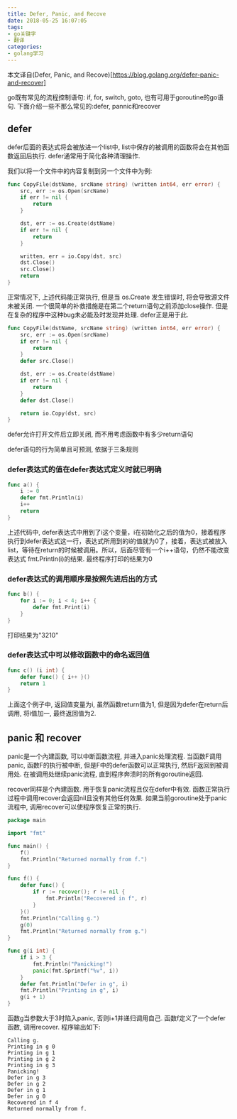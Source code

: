 ```yaml
---
title: Defer, Panic, and Recove
date: 2018-05-25 16:07:05
tags:
- go关键字
- 翻译
categories:
- golang学习
---
```



本文译自(Defer, Panic, and Recove)[https://blog.golang.org/defer-panic-and-recover]

go既有常见的流程控制语句: if, for, switch, goto, 也有可用于goroutine的go语句. 下面介绍一些不那么常见的:defer, pannic和recover

## defer
defer后面的表达式将会被放进一个list中, list中保存的被调用的函数将会在其他函数返回后执行. defer通常用于简化各种清理操作.

我们以将一个文件中的内容复制到另一个文件中为例:

```go
func CopyFile(dstName, srcName string) (written int64, err error) {
    src, err := os.Open(srcName)
    if err != nil {
        return
    }

    dst, err := os.Create(dstName)
    if err != nil {
        return
    }

    written, err = io.Copy(dst, src)
    dst.Close()
    src.Close()
    return
}
```

正常情况下, 上述代码能正常执行, 但是当 os.Create 发生错误时, 将会导致源文件未被关闭. 一个很简单的补救措施是在第二个return语句之前添加close操作. 但是在复杂的程序中这种bug未必能及时发现并处理. defer正是用于此.

```go
func CopyFile(dstName, srcName string) (written int64, err error) {
    src, err := os.Open(srcName)
    if err != nil {
        return
    }
    defer src.Close()

    dst, err := os.Create(dstName)
    if err != nil {
        return
    }
    defer dst.Close()

    return io.Copy(dst, src)
}
```

defer允许打开文件后立即关闭, 而不用考虑函数中有多少return语句

defer语句的行为简单且可预测, 依据于三条规则

### defer表达式的值在defer表达式定义时就已明确
```go
func a() {
    i := 0
    defer fmt.Println(i)
    i++
    return
}
```

上述代码中, defer表达式中用到了i这个变量，i在初始化之后的值为0，接着程序执行到defer表达式这一行，表达式所用到的i的值就为0了，接着，表达式被放入list，等待在return的时候被调用。所以，后面尽管有一个i++语句，仍然不能改变表达式 fmt.Println(i)的结果. 最终程序打印的结果为0

### defer表达式的调用顺序是按照先进后出的方式

```go
func b() {
    for i := 0; i < 4; i++ {
        defer fmt.Print(i)
    }
}
```
打印结果为"3210"

### defer表达式中可以修改函数中的命名返回值

```go
func c() (i int) {
    defer func() { i++ }()
    return 1
}
```

上面这个例子中, 返回值变量为i, 虽然函数return值为1, 但是因为defer在return后调用, 将i值加一, 最终返回值为2.


## panic 和 recover
panic是一个內建函数, 可以中断函数流程, 并进入panic处理流程. 当函数F调用panic, 函数F的执行被中断, 但是F中的defer函数可以正常执行, 然后F返回到被调用处. 在被调用处继续panic流程, 直到程序奔溃时的所有goroutine返回. 

recover同样是个內建函数. 用于恢复panic流程且仅在defer中有效. 函数正常执行过程中调用recover会返回nil且没有其他任何效果. 如果当前goroutine处于panic流程中, 调用recover可以使程序恢复正常的执行.


```go
package main

import "fmt"

func main() {
    f()
    fmt.Println("Returned normally from f.")
}

func f() {
    defer func() {
        if r := recover(); r != nil {
            fmt.Println("Recovered in f", r)
        }
    }()
    fmt.Println("Calling g.")
    g(0)
    fmt.Println("Returned normally from g.")
}

func g(i int) {
    if i > 3 {
        fmt.Println("Panicking!")
        panic(fmt.Sprintf("%v", i))
    }
    defer fmt.Println("Defer in g", i)
    fmt.Println("Printing in g", i)
    g(i + 1)
}

```

函数g当参数大于3时陷入panic, 否则i+1并递归调用自己. 函数f定义了一个defer函数, 调用recover. 程序输出如下:

```
Calling g.
Printing in g 0
Printing in g 1
Printing in g 2
Printing in g 3
Panicking!
Defer in g 3
Defer in g 2
Defer in g 1
Defer in g 0
Recovered in f 4
Returned normally from f.

```




